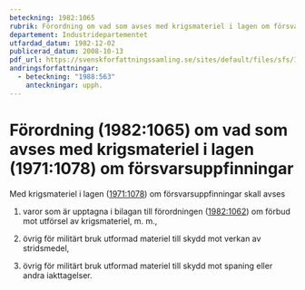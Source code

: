 ```yaml
---
beteckning: 1982:1065
rubrik: Förordning om vad som avses med krigsmateriel i lagen om försvarsuppfinningar
departement: Industridepartementet
utfardad_datum: 1982-12-02
publicerad_datum: 2008-10-13
pdf_url: https://svenskforfattningssamling.se/sites/default/files/sfs/1982-12/SFS1982-1065.pdf
andringsforfattningar:
  - beteckning: "1988:563"
    anteckningar: upph.
---
```


# Förordning (1982:1065) om vad som avses med krigsmateriel i lagen (1971:1078) om försvarsuppfinningar

Med krigsmateriel i lagen ([1971:1078](https://selex.se/eli/sfs/1971/1078)) om försvarsuppfinningar skall avses

1. varor som är upptagna i bilagan till förordningen ([1982:1062](https://selex.se/eli/sfs/1982/1062)) om förbud mot utförsel av krigsmateriel, m. m.,

2. övrig för militärt bruk utformad materiel till skydd mot verkan av stridsmedel,

3. övrig för militärt bruk utformad materiel till skydd mot spaning eller andra iakttagelser.